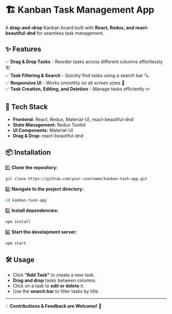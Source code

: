 # 🏗 Kanban Task Management App  

A **drag-and-drop** Kanban board built with **React, Redux, and react-beautiful-dnd** for seamless task management.  

## ✨ Features  
✅ **Drag & Drop Tasks** - Reorder tasks across different columns effortlessly 🏗  
✅ **Task Filtering & Search** - Quickly find tasks using a search bar 🔍  
✅ **Responsive UI** - Works smoothly on all screen sizes 📱  
✅ **Task Creation, Editing, and Deletion** - Manage tasks efficiently ✏️  

## 🚀 Tech Stack  
- **Frontend:** React, Redux, Material-UI, react-beautiful-dnd  
- **State Management:** Redux Toolkit  
- **UI Components:** Material-UI  
- **Drag & Drop:** react-beautiful-dnd  

## 📦 Installation  

1️⃣ **Clone the repository:**  
```sh  
git clone https://github.com/your-username/kanban-task-app.git  
```

2️⃣ **Navigate to the project directory:**  
```sh  
cd kanban-task-app  
```

3️⃣ **Install dependencies:**  
```sh  
npm install  
```

4️⃣ **Start the development server:**  
```sh  
npm start  
```

## 🛠 Usage  
- Click **"Add Task"** to create a new task.  
- **Drag and drop** tasks between columns.  
- Click on a task to **edit or delete** it.  
- Use the **search bar** to filter tasks by title.  


---

💡 **Contributions & Feedback are Welcome!** 🚀  
